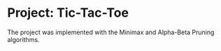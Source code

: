 # Project: Tic-Tac-Toe

The project was implemented with the Minimax and Alpha-Beta Pruning algorithms.
